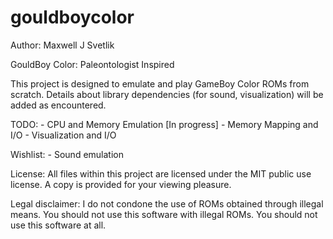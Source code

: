 # gouldboycolor
Author: Maxwell J Svetlik

GouldBoy Color: Paleontologist Inspired

This project is designed to emulate and play GameBoy Color ROMs from scratch.
Details about library dependencies (for sound, visualization) will be added as encountered.

TODO:
    - CPU and Memory Emulation [In progress]
    - Memory Mapping and I/O
    - Visualization and I/O

Wishlist:
    - Sound emulation


License: All files within this project are licensed under the MIT public use license.
A copy is provided for your viewing pleasure.

Legal disclaimer: I do not condone the use of ROMs obtained through illegal means.
You should not use this software with illegal ROMs. You should not use this software at all.
